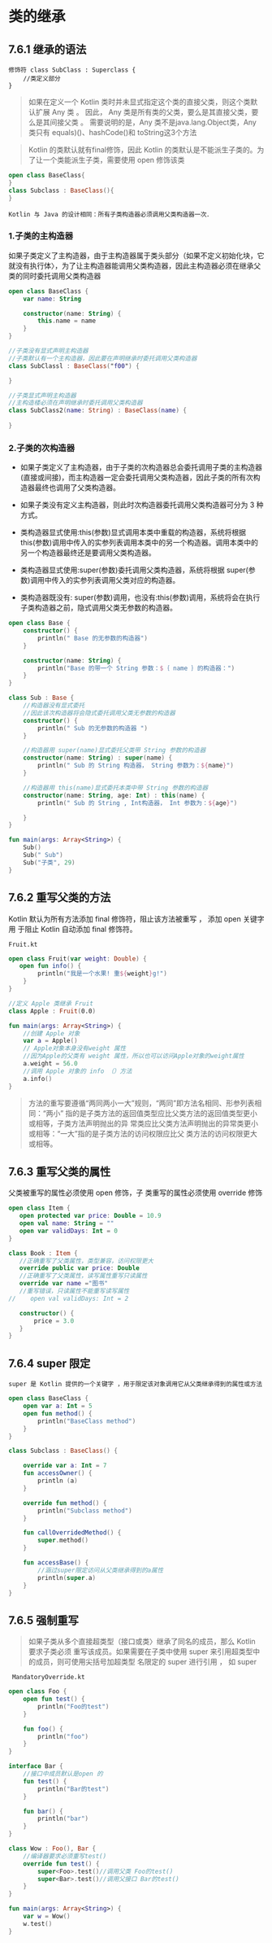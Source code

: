 # 类的继承

## 7.6.1 继承的语法

```text
修饰符 class SubClass : Superclass {
    //类定义部分
}
```

>如果在定义一个 Kotlin 类时并未显式指定这个类的直接父类，则这个类默认扩展 Any 类 。
 因此， Any 类是所有类的父类，要么是其直接父类，要么是其间接父类 。
 需要说明的是，Any 类不是java.lang.Object类，Any 类只有 equals)()、hashCode()和 toString这3个方法
 
 >Kotlin 的类默认就有final修饰，因此 Kotlin 的类默认是不能派生子类的。为了让一个类能派生子类，需要使用 open 修饰该类
 
 ```kotlin
open class BaseClass{
}
class Subclass : BaseClass(){
}
```
    Kotlin 与 Java 的设计相同：所有子类构造器必须调用父类构造器一次．
### 1.子类的主构造器

如果子类定义了主构造器，由于主构造器属于类头部分（如果不定义初始化块，它就没有执行体〉，为了让主构造器能调用父类构造器，因此主构造器必须在继承父类的同时委托调用父类构造器

```kotlin
open class BaseClass {
    var name: String

    constructor(name: String) {
        this.name = name
    }
}

//子类没有显式声明主构造器
//子类默认有一个主构造器，因此要在声明继承时委托调用父类构造器
class SubClassl : BaseClass("f00") {

}

//子类显式声明主构造器
//主构造楼必须在声明继承时委托调用父类构造器
class SubClass2(name: String) : BaseClass(name) {
    
}
```
### 2.子类的次构造器

* 如果子类定义了主构造器，由于子类的次构造器总会委托调用子类的主构造器(直接或间接)，而主构造器一定会委托调用父类构造器，因此子类的所有次构造器最终也调用了父类构造器。

* 如果子类没有定义主构造器，则此时次构造器委托调用父类构造器可分为 3 种方式。

* 类构造器显式使用:this(参数)显式调用本类中重载的构造器，系统将根据 this(参数)调用中传入的实参列表调用本类中的另一个构造器。调用本类中的另一个构造器最终还是要调用父类构造器。

* 类构造器显式使用:super(参数)委托调用父类构造器，系统将根据 super(参数)调用中传入的实参列表调用父类对应的构造器。

* 类构造器既没有: super(参数)调用，也没有:this(参数)调用，系统将会在执行子类构造器之前，隐式调用父类无参数的构造器。

```kotlin
open class Base {
    constructor() {
        println(" Base 的无参数的构造器")
    }

    constructor(name: String) {
        println("Base 的带一个 String 参数：$｛ name ｝的构造器：")
    }
}

class Sub : Base {
    //构造器没有显式委托
    //因此该次构造器将会隐式委托调用父类无参数的构造器
    constructor() {
        println(" Sub 的无参数的构造器 ")
    }

    //构造器用 super(name)显式委托父类带 String 参数的构造器
    constructor(name: String) : super(name) {
        println(" Sub 的 String 构造器， String 参数为：${name}")
    }

    //构造器用 this(name)显式委托本类中带 String 参数的构造器
    constructor(name: String, age: Int) : this(name) {
        println(" Sub 的 String , Int构造器， Int 参数为：${age}")

    }
}

fun main(args: Array<String>) {
    Sub()
    Sub(" Sub")
    Sub("子类", 29)
}
```

## 7.6.2 重写父类的方法
Kotlin 默认为所有方法添加 final 修饰符，阻止该方法被重写 ， 添加 open 关键字用
于阻止 Kotlin 自动添加 final 修饰符。
```text
Fruit.kt
```

```kotlin
open class Fruit(var weight: Double) {
   open fun info() {
        println("我是一个水果! 重${weight}g!")
    }
}

//定义 Apple 类继承 Fruit
class Apple : Fruit(0.0)

fun main(args: Array<String>) {
    //创建 Apple 对象
    var a = Apple()
    // Apple对象本身没有weight 属性
    //因为Apple的父类有 weight 属性，所以也可以访问Apple对象的weight属性
    a.weight = 56.0
    //调用 Apple 对象的 info （）方法
    a.info()
}
```

>方法的重写要遵循“两同两小一大”规则，“两同”即方法名相同、形参列表相同：“两小”
 指的是子类方法的返回值类型应比父类方法的返回值类型更小或相等，子类方法声明抛出的异
 常类应比父类方法声明抛出的异常类更小或相等：“一大”指的是子类方法的访问权限应比父
 类方法的访问权限更大或相等。
 
 ## 7.6.3 重写父类的属性
 父类被重写的属性必须使用 open 修饰，子 类重写的属性必须使用 override 修饰
 ```kotlin
open class Item {
    open protected var price: Double = 10.9
    open val name: String = ""
    open var validDays: Int = 0
}

class Book : Item {
    //正确重写了父类属性，类型兼容，访问权限更大
    override public var price: Double
    //正确重写了父类属性，读写属性重写只读属性
    override var name ="图书"
    //重写错误，只读属性不能重写读写属性
//    open val validDays: Int = 2

    constructor() {
        price = 3.0
    }
}
```

## 7.6.4 super 限定

    super 是 Kotlin 提供的一个关键字 ，用于限定该对象调用它从父类继承得到的属性或方法
    
```kotlin
open class BaseClass {
    open var a: Int = 5
    open fun method() {
        println("BaseClass method")
    }
}

class Subclass : BaseClass() {

    override var a: Int = 7
    fun accessOwner() {
        println (a)
    }

    override fun method() {
        println("Subclass method")
    }

    fun callOverridedMethod() {
        super.method()
    }

    fun accessBase() {
        //涵过super限定访问从父类继承得到的a属性
        println(super.a)
    }
}
```

## 7.6.5 强制重写

>如果子类从多个直接超类型（接口或类〉继承了同名的成员，那么 Kotlin 要求子类必须
 重写该成员。如果需要在子类中使用 super 来引用超类型中的成员，则可使用尖括号加超类型
 名限定的 super 进行引用 ， 如 super<Bar>
 
     MandatoryOverride.kt
     
```kotlin
open class Foo {
    open fun test() {
        println("Foo的test")
    }

    fun foo() {
        println("foo")
    }
}

interface Bar {
    //接口中成员默认是open 的
    fun test() {
        println("Bar的test")
    }

    fun bar() {
        println("bar")
    }
}

class Wow : Foo(), Bar {
    //编译器要求必须重写test()
    override fun test() {
        super<Foo>.test()//调用父类 Foo的test()
        super<Bar>.test()//调用父接口 Bar的test()
    }
}

fun main(args: Array<String>) {
    var w = Wow()
    w.test()
}
```

